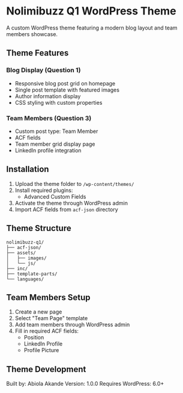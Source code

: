 # Nolimibuzz Q1 WordPress Theme

A custom WordPress theme featuring a modern blog layout and team members showcase.

## Theme Features

### Blog Display (Question 1)
- Responsive blog post grid on homepage
- Single post template with featured images
- Author information display
- CSS styling with custom properties

### Team Members (Question 3)
- Custom post type: Team Member
- ACF fields
- Team member grid display page
- LinkedIn profile integration

## Installation

1. Upload the theme folder to `/wp-content/themes/`
2. Install required plugins:
   - Advanced Custom Fields
3. Activate the theme through WordPress admin
4. Import ACF fields from `acf-json` directory

## Theme Structure

```
nolimibuzz-q1/
├── acf-json/
├── assets/
│   ├── images/
│   └── js/
├── inc/
├── template-parts/
└── languages/
```

## Team Members Setup

1. Create a new page
2. Select "Team Page" template
3. Add team members through WordPress admin
4. Fill in required ACF fields:
   - Position
   - LinkedIn Profile
   - Profile Picture

## Theme Development

Built by: Abiola Akande
Version: 1.0.0
Requires WordPress: 6.0+